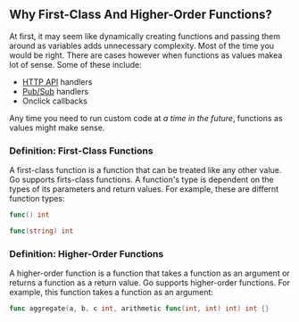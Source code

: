 ## Why First-Class And Higher-Order Functions?

At first, it may seem like dynamically creating functions and passing them
around as variables adds unnecessary complexity. Most of the time you would be
right. There are cases however when functions as values makea lot of sense. Some
of these include:

- [HTTP API](https://pkg.go.dev/net/http) handlers
- [Pub/Sub](https://pkg.go.dev/cloud.google.com/go/pubsub) handlers
- Onclick callbacks

Any time you need to run custom code at <em>a time in the future</em>, functions
as values might make sense.

### Definition: First-Class Functions

A first-class function is a function that can be treated like any other value.
Go supports firts-class functions. A function's type is dependent on the types
of its parameters and return values. For example, these are differnt function
types:

```go
func() int
```

```go
func(string) int
```

### Definition: Higher-Order Functions

A higher-order function is a function that takes a function as an argument or
returns a function as a return value. Go supports higher-order functions. For
example, this function takes a function as an argument:

```go
func aggregate(a, b, c int, arithmetic func(int, int) int) int {}
```
